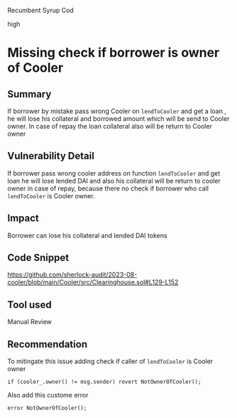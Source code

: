 Recumbent Syrup Cod

high

# Missing check if borrower is owner of Cooler
## Summary
If borrower by mistake pass wrong Cooler on `lendToCooler` and get a loan , he will lose his collateral and borrowed amount which will be send to Cooler owner. In case of repay the loan collateral also will be return to Cooler owner
## Vulnerability Detail
If borrower pass wrong cooler address on function `lendToCooler` and get loan he will lose lended DAI and also his collateral will be return to cooler owner in case of repay, because there no check if borrower who call `lendToCooler` is Cooler owner. 
## Impact
Borrower can lose his collateral  and lended DAI tokens
## Code Snippet
https://github.com/sherlock-audit/2023-08-cooler/blob/main/Cooler/src/Clearinghouse.sol#L129-L152
## Tool used

Manual Review

## Recommendation
To mitingate this issue adding check if caller of `lendToCooler` is Cooler owner
```solidity
if (cooler_.owner() != msg.sender) revert NotOwnerOfCooler();
```
Also add this custome error
```solidity
error NotOwnerOfCooler();
```